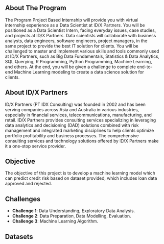 ## About The Program
The Program Project Based Internship will provide you with virtual internship experience as a Data Scientist at ID/X Partners. You will be positioned as a Data Scientist Intern, facing everyday issues, case studies, and projects at ID/X Partners. Data scientists will collaborate with business analysts, data engineers, software engineers, project managers, in the same project to provide the best IT solution for clients. You will be challenged to master and implement various skills and tools commonly used at ID/X Partners, such as Big Data Fundamentals, Statistics & Data Analytics, SQL Querying, R Programming, Python Programming, Machine Learning, and others. At the end, you will be given a challenge to complete end-to-end Machine Learning modeling to create a data science solution for clients.

## About ID/X Partners
ID/X Partners (PT IDX Consulting) was founded in 2002 and has been serving companies across Asia and Australia in various industries, especially in financial services, telecommunications, manufacturing, and retail. ID/X Partners provides consulting services specializing in leveraging data analytics and decisioning (DAD) solutions combined with risk management and integrated marketing disciplines to help clients optimize portfolio profitability and business processes. The comprehensive consulting services and technology solutions offered by ID/X Partners make it a one-stop service provider.

## Objective
The objective of this project is to develop a machine learning model which can predict credit risk based on dataset provided, which includes loan data approved and rejected. 

## Challenges
- **Challenge 1**: Data Understanding, Exploratory Data Analysis.
- **Challenge 2**: Data Preparation, Data Modelling, Evaluation.
- **Challenge 3**: Machine Learning Algorithm.

## Datasets
